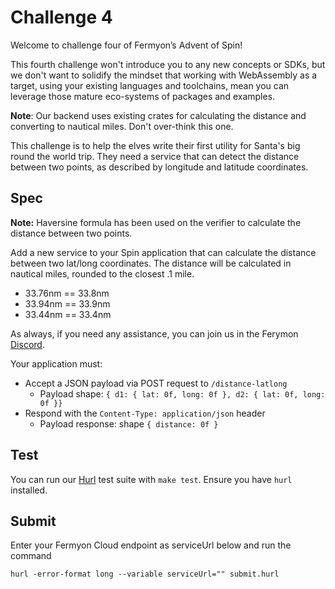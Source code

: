 # Challenge 4

Welcome to challenge four of Fermyon’s Advent of Spin!

This fourth challenge won't introduce you to any new concepts or SDKs, but we don't want to solidify the mindset that working with WebAssembly as a target, using your existing languages and toolchains, mean you can leverage those mature eco-systems of packages and examples.

**Note**: Our backend uses existing crates for calculating the distance and converting to nautical miles. Don't over-think this one.

This challenge is to help the elves write their first utility for Santa's big round the world trip. They need a service that can detect the distance between two points, as described by longitude and latitude coordinates.


## Spec

**Note:** Haversine formula has been used on the verifier to calculate the distance between two points.

Add a new service to your Spin application that can calculate the distance between two lat/long coordinates. The distance will be calculated in nautical miles, rounded to the closest .1 mile.

- 33.76nm == 33.8nm
- 33.94nm == 33.9nm
- 33.44nm == 33.4nm

As always, if you need any assistance, you can join us in the Ferymon [Discord](https://discord.gg/AAFNfS7NGf).

Your application must:

- Accept a JSON payload via POST request to `/distance-latlong`
  - Payload shape: `{ d1: { lat: 0f, long: 0f }, d2: { lat: 0f, long: 0f }}`
- Respond with the `Content-Type: application/json` header
  - Payload response: shape `{ distance: 0f }`

## Test

You can run our [Hurl](https://hurl.dev) test suite with `make test`. Ensure you have `hurl` installed.

## Submit

Enter your Fermyon Cloud endpoint as serviceUrl below and run the command

```shell
hurl -error-format long --variable serviceUrl="" submit.hurl
```
